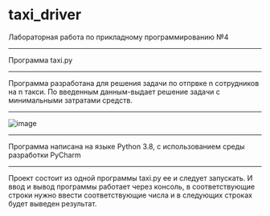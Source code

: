 # taxi_driver
Лабораторная работа по прикладному программированию №4
____
Программа taxi.py
____
Программа разработана для решения задачи по отпрвке n сотрудников на n такси.
По введенным данным-выдает решение задачи с минимальными затратами средств.
____
![image](https://user-images.githubusercontent.com/44251572/135811266-ac44eec3-50d0-4541-8c7e-db420fc32609.png)
____
Программа написана на языке Python 3.8, с использованием среды разработки PyCharm
____
Проект состоит из одной программы taxi.py ее и следует запускать. И ввод и вывод программы работает через консоль, в соответствующие строки нужно ввести соответствующие числа и в следующих строках будет выведен результат.
